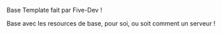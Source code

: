 Base Template fait par Five-Dev !

Base avec les resources de base, pour soi, ou soit comment un serveur !
